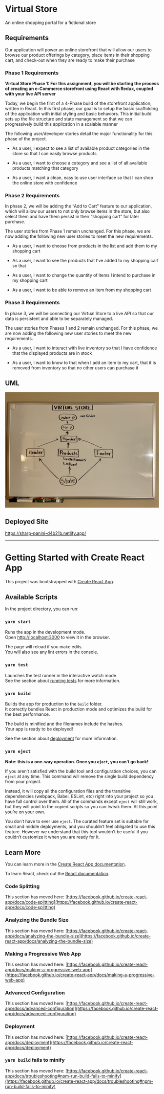 # Virtual Store

An online shopping portal for a fictional store


## Requirements

Our application will power an online storefront that will allow our users to browse our product offerings by category, place items in their shopping cart, and check-out when they are ready to make their purchase

### Phase 1 Requirements

**Virtual Store Phase 1: For this assignment, you will be starting the process of creating an e-Commerce storefront using React with Redux, coupled with your live API server**

Today, we begin the first of a 4-Phase build of the storefront application, written in React. In this first phase, our goal is to setup the basic scaffolding of the application with initial styling and basic behaviors. This initial build sets up the file structure and state management so that we can progressively build this application in a scalable manner

The following user/developer stories detail the major functionality for this phase of the project.

- As a user, I expect to see a list of available product categories in the store so that I can easily browse products
  
- As a user, I want to choose a category and see a list of all available products matching that category
  
- As a user, I want a clean, easy to use user interface so that I can shop the online store with confidence


### Phase 2 Requirements

In phase 2, we will be adding the “Add to Cart” feature to our application, which will allow our users to not only browse items in the store, but also select them and have them persist in their “shopping cart” for later purchase.

The user stories from Phase 1 remain unchanged. For this phase, we are now adding the following new user stories to meet the new requirements.

- As a user, I want to choose from products in the list and add them to my shopping cart

- As a user, I want to see the products that I’ve added to my shopping cart so that

- As a user, I want to change the quantity of items I intend to purchase in my shopping cart

- As a user, I want to be able to remove an item from my shopping cart


### Phase 3 Requirements

In phase 3, we will be connecting our Virtual Store to a live API so that our data is persistent and able to be separately managed.

The user stories from Phases 1 and 2 remain unchanged. For this phase, we are now adding the following new user stories to meet the new requirements.

- As a user, I want to interact with live inventory so that I have confidence that the displayed products are in stock


- As a user, I want to know to that when I add an item to my cart, that it is removed from inventory so that no other users can purchase it


## UML

![UML1](./src/assets/virtual-store-UML.jpg)

## Deployed Site
https://sharp-panini-d4b21b.netlify.app/ 

--- 

# Getting Started with Create React App

This project was bootstrapped with [Create React App](https://github.com/facebook/create-react-app).

## Available Scripts

In the project directory, you can run:

### `yarn start`

Runs the app in the development mode.\
Open [http://localhost:3000](http://localhost:3000) to view it in the browser.

The page will reload if you make edits.\
You will also see any lint errors in the console.

### `yarn test`

Launches the test runner in the interactive watch mode.\
See the section about [running tests](https://facebook.github.io/create-react-app/docs/running-tests) for more information.

### `yarn build`

Builds the app for production to the `build` folder.\
It correctly bundles React in production mode and optimizes the build for the best performance.

The build is minified and the filenames include the hashes.\
Your app is ready to be deployed!

See the section about [deployment](https://facebook.github.io/create-react-app/docs/deployment) for more information.

### `yarn eject`

**Note: this is a one-way operation. Once you `eject`, you can’t go back!**

If you aren’t satisfied with the build tool and configuration choices, you can `eject` at any time. This command will remove the single build dependency from your project.

Instead, it will copy all the configuration files and the transitive dependencies (webpack, Babel, ESLint, etc) right into your project so you have full control over them. All of the commands except `eject` will still work, but they will point to the copied scripts so you can tweak them. At this point you’re on your own.

You don’t have to ever use `eject`. The curated feature set is suitable for small and middle deployments, and you shouldn’t feel obligated to use this feature. However we understand that this tool wouldn’t be useful if you couldn’t customize it when you are ready for it.

## Learn More

You can learn more in the [Create React App documentation](https://facebook.github.io/create-react-app/docs/getting-started).

To learn React, check out the [React documentation](https://reactjs.org/).

### Code Splitting

This section has moved here: [https://facebook.github.io/create-react-app/docs/code-splitting](https://facebook.github.io/create-react-app/docs/code-splitting)

### Analyzing the Bundle Size

This section has moved here: [https://facebook.github.io/create-react-app/docs/analyzing-the-bundle-size](https://facebook.github.io/create-react-app/docs/analyzing-the-bundle-size)

### Making a Progressive Web App

This section has moved here: [https://facebook.github.io/create-react-app/docs/making-a-progressive-web-app](https://facebook.github.io/create-react-app/docs/making-a-progressive-web-app)

### Advanced Configuration

This section has moved here: [https://facebook.github.io/create-react-app/docs/advanced-configuration](https://facebook.github.io/create-react-app/docs/advanced-configuration)

### Deployment

This section has moved here: [https://facebook.github.io/create-react-app/docs/deployment](https://facebook.github.io/create-react-app/docs/deployment)

### `yarn build` fails to minify

This section has moved here: [https://facebook.github.io/create-react-app/docs/troubleshooting#npm-run-build-fails-to-minify](https://facebook.github.io/create-react-app/docs/troubleshooting#npm-run-build-fails-to-minify)
